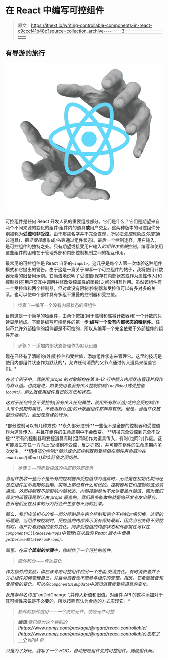 # 在 React 中编写可控组件

> 原文：<https://itnext.io/writing-controllable-components-in-react-c9cccf41b48c?source=collection_archive---------3----------------------->

## 有导游的旅行

![](img/07794b2e98fbf6aa5a8accf4b99419a2.png)

可控组件是任何 React 开发人员的重要组成部分。它们是什么？它们是期望来自两个不同来源的变化的组件:组件内的道具**或**用户交互。这两种版本的可控组件分别被称为**受控**和**非受控**。由于那些名字并不完全直观，所以把*受控*想象成*外控*(通过道具)，把*非受控*想象成*内控*(通过组件状态)。最后一个控制途径，用户输入，是可控组件的独特之处。只有期望或接受用户输入*的组件才能被*控制。编写和使用这些组件的困难在于管理外部和内部控制机制之间的相互作用。

最常见的可控组件是 React 自带的`<input>`。这几乎是每个人第一次体验这种组件模式和它抛出的警告。由于这是一篇关于*编写*一个可控组件的帖子，我将使用计数器元素的旧备用示例。它简洁地说明了受控值(保存在内部状态或作为属性传入)和控制器(在用户交互中调用并修改受控属性的函数)之间的相互作用。虽然该组件有一个受控值和两个控制器，但对此没有限制:控制器和受控值可以有多对多的关系。也可以使单个部件具有多组不重叠的控制器和受控值。

> 步骤 1 —编写一个没有内部状态的哑组件

目前这是一个简单的哑组件，由两个按钮(用于递增和递减计数器)和一个计数的只读显示组成。下面是编写可控组件的第一步:**编写一个没有内部状态的哑组件**。任何不允许外部控件的组件都是不可控的，所以从编写一个完全依赖于外部控件的组件开始。

> 步骤 2 —添加内部状态管理作为默认设置

现在已经有了清晰的(外部)控件和受控值，添加组件状态来管理它。这里的技巧是使用内部组件状态作为默认的*，允许任何消费的父节点通过传入道具来覆盖它们。*

*在这个例子中，我使用 props 的对象解构在第 8–12 行中插入内部状态管理片段作为默认值。也就是说，如果使用者没有传入控制机制(`inc`和`dec`)或受控值(`count`)，那么就使用组件自己的方法和状态。*

*这对于任何完全不受控制(没有传入任何属性，使用所有默认值)或完全受控制(传入每个预期的属性，不使用默认值)的计数器组件都非常有效。但是，当组件仅被部分控制时，会出现奇怪的行为。*

*部分控制可以有几种方式:
**永久部分控制:**一些但不是全部的控制器和受控值作为道具传入，并且在组件的生命周期中不会改变。
**切换完全受控到完全不受控:**所有的控制器和受控道具有时(但同时)作为道具传入，有时(也同时)作废。这可能发生在任一方向上(受控到不受控，反之亦然)，并可能在组件的生命周期内多次发生。 **切换部分控制:**部分或全部控制器和受控值在部件寿命期内在`undefined`(或`null`)和实际值之间切换。*

> *步骤 3 —同步受控值的内部和外部表示*

*当组件接收一些而不是所有的控制器和受控值作为道具时，无论是在初始化期间还是在组件生命周期的后期，实际上都没有什么可做的。控制器和它们控制的值必须通信。外部控制器不能影响内部状态，内部控制器也不允许覆盖外部值，因为我们规定内部管理是默认由 props 覆盖的。我们最多能做的就是向开发者发出警告，告诉他们正在从事的行为将会产生意想不到的后果。*

*那么，我们应该担心的唯一部分控制是在完全控制和完全不控制之间切换。这里的问题是，当组件被控制时，受控值的内部表示没有保持最新，因此当它变得不受控制时，用户将看到值的意外变化。同步受控值的内部状态和外部属性可以在`componentWillReceiveProps`中管理(在以后的 React 版本中使用`getDerivedStateFromProps`)。*

*那里。在**三个简单的步骤**中，你制作了一个可控的组件。*

> *额外积分——传达变化*

*作为额外的奖励，你应该考虑可控组件的另一个方面:交流变化。有时消费者并不关心组件如何管理自己，并且消费者也不想参与组件的管理。相反，它希望被告知受控值的变化。可以在`componentDidUpdate`中通知消费者受控道具的变化。*

*我推荐命名约定“on*DidChange ”,并传入新值和旧值。对组件 API 的这种添加对于其可控性来说是不必要的，所以按照您认为合适的方式实现它。*

> *额外的额外信用——一个高阶元件，使哑元件可控*

> ***编辑**:我已经为这个特别的
> [https://www.npmjs.com/package/@ngard/react-controllable](https://www.npmjs.com/package/@ngard/react-controllable)发布了一个 NPM 包*

*只是为了好玩，我写了一个 HOC，自动把哑组件变成可控组件。随便偷代码。*